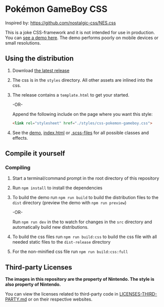 # Pokémon GameBoy CSS

Inspired by: https://github.com/nostalgic-css/NES.css

This is a joke CSS-framework and it is not intended for use in production. You can [see a demo here](https://luttje.github.io/css-pokemon-gameboy/). The demo performs poorly on mobile devices or small resolutions.

## Using the distribution

1. Download [the latest release](https://github.com/luttje/css-pokemon-gameboy/releases)

2. The css is in the `styles` directory. All other assets are inlined into the css.

3. The release contains a `template.html` to get your started.

    -OR-

    Append the following include on the page where you want this style:

    ```html
    <link rel="stylesheet" href="./styles/css-pokemon-gameboy.css">
    ```

4. See the [demo](https://luttje.github.io/css-pokemon-gameboy/), [index.html](./index.html) or [.scss-files](./src/scss/) for all possible classes and effects.

## Compile it yourself

### Compiling

1. Start a terminal/command prompt in the root directory of this repository

2. Run `npm install` to install the dependencies

3. To build the demo run `npm run build` to build the distribution files to the `dist` directory (preview the demo with `npm run preview`)

   -OR-

    Run `npm run dev` in the to watch for changes in the `src` directory and automatically build new distributions.

4. To build the css files run `npm run build:css` to build the css file with all needed static files to the `dist-release` directory

5. For the non-minified css file run `npm run build:css:full`

## Third-party Licenses

**The images in this repository are the property of Nintendo. The style is also property of Nintendo.**

You can view the licenses related to third-party code in [LICENSES-THIRD-PARTY.md](LICENSES-THIRD-PARTY.md) or on their respective websites.
